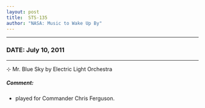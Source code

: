 ```yaml
---
layout: post
title:  STS-135
author: "NASA: Music to Wake Up By"
---
```


----
### DATE: July 10, 2011
----
⊹ Mr. Blue Sky by Electric Light Orchestra

##### Comment:
* played for Commander Chris Ferguson.
